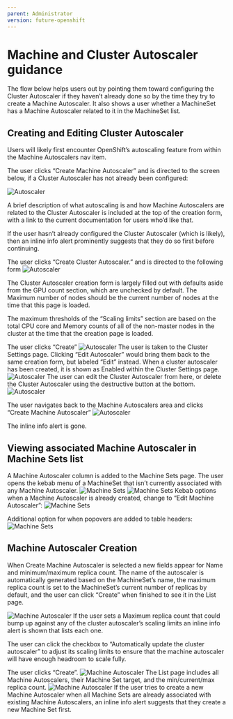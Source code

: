 ```yaml
---
parent: Administrator
version: future-openshift
---
```


# Machine and Cluster Autoscaler guidance

The flow below helps users out by pointing them toward configuring the Cluster Autoscaler if they haven’t already done so by the time they try to create a Machine Autoscaler. It also shows a user whether a MachineSet has a Machine Autoscaler related to it in the MachineSet list.

## Creating and Editing Cluster Autoscaler

Users will likely first encounter OpenShift’s autoscaling feature from within the Machine Autoscalers nav item.

The user clicks “Create Machine Autoscaler” and is directed to the screen below, if a Cluster Autoscaler has not already been configured:

![Autoscaler](img/autoscaler-0.png)

A brief description of what autoscaling is and how Machine Autoscalers are related to the Cluster Autoscaler is included at the top of the creation form, with a link to the current documentation for users who’d like that.

If the user hasn’t already configured the Cluster Autoscaler (which is likely), then an inline info alert prominently suggests that they do so first before continuing.

The user clicks “Create Cluster Autoscaler.” and is directed to the following form
![Autoscaler](img/autoscaler-1.png)

The Cluster Autoscaler creation form is largely filled out with defaults aside from the GPU count section, which are unchecked by default. The Maximum number of nodes should be the current number of nodes at the time that this page is loaded.

The maximum thresholds of the “Scaling limits” section are based on the total CPU core and Memory counts of all of the non-master nodes in the cluster at the time that the creation page is loaded.

The user clicks “Create”
![Autoscaler](img/autoscaler-2.png)
The user is taken to the Cluster Settings page. Clicking “Edit Autoscaler” would bring them back to the same creation form, but labeled “Edit” instead. When a cluster autoscaler has been created, it is shown as Enabled within the Cluster Settings page.
![Autoscaler](img/edit-cluster-autoscaler-1.png)
The user can edit the Cluster Autoscaler from here, or delete the Cluster Autoscaler using the destructive button at the bottom.
![Autoscaler](img/delete-cluster-autoscaler-1.png)

The user navigates back to the Machine Autoscalers area and clicks “Create Machine Autoscaler”
![Autoscaler](img/autoscaler-3.png)

The inline info alert is gone.

## Viewing associated Machine Autoscaler in Machine Sets list
A Machine Autoscaler column is added to the Machine Sets page. The user opens the kebab menu of a MachineSet that isn’t currently associated with any Machine Autoscaler. 
![Machine Sets](img/machine_sets-1.png)
![Machine Sets](img/machine_sets-2.png)
Kebab options when a Machine Autoscaler is already created, change to “Edit Machine Autoscaler”:
![Machine Sets](img/machine_sets-3.png)

Additional option for when popovers are added to table headers:
![Machine Sets](img/machine_sets-4.png)

## Machine Autoscaler Creation
When Create Machine Autoscaler is selected a new fields appear for Name and minimum/maximum replica count. The name of the autoscaler is automatically generated based on the MachineSet’s name, the maximum replica count is set to the MachineSet’s current number of replicas by default, and the user can click “Create” when finished to see it in the List page.

![Machine Autoscaler](img/machine-autoscaler-1.png)
If the user sets a Maximum replica count that could bump up against any of the cluster autoscaler’s scaling limits an inline info alert is shown that lists each one.

The user can click the checkbox to “Automatically update the cluster autoscaler” to adjust its scaling limits to ensure that the machine autoscaler will have enough headroom to scale fully.

The user clicks “Create”.
![Machine Autoscaler](img/machine-autoscaler-2.jpeg)
The List page includes all Machine Autoscalers, their Machine Set target, and the min/current/max replica count.
![Machine Autoscaler](img/machine-autoscaler-3.png)
If the user tries to create a new Machine Autoscaler when all Machine Sets are already associated with existing Machine Autoscalers, an inline info alert suggests that they create a new Machine Set first.
